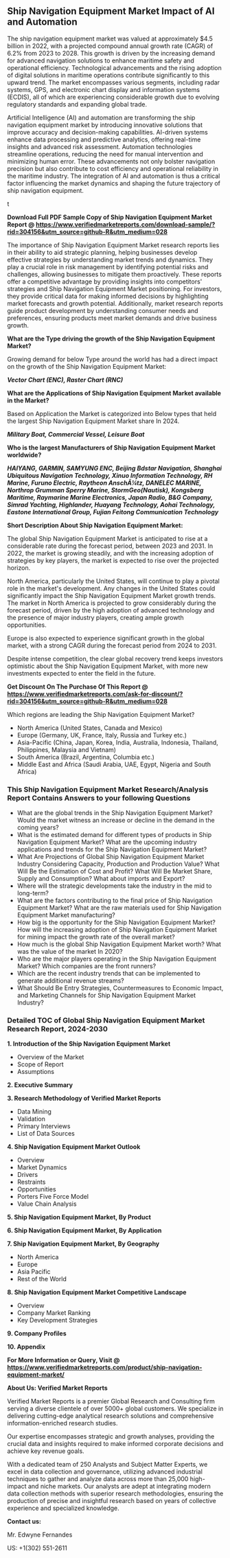 <h2>Ship Navigation Equipment Market Impact of AI and Automation</h2><p>The ship navigation equipment market was valued at approximately $4.5 billion in 2022, with a projected compound annual growth rate (CAGR) of 6.2% from 2023 to 2028. This growth is driven by the increasing demand for advanced navigation solutions to enhance maritime safety and operational efficiency. Technological advancements and the rising adoption of digital solutions in maritime operations contribute significantly to this upward trend. The market encompasses various segments, including radar systems, GPS, and electronic chart display and information systems (ECDIS), all of which are experiencing considerable growth due to evolving regulatory standards and expanding global trade.</p><p>Artificial Intelligence (AI) and automation are transforming the ship navigation equipment market by introducing innovative solutions that improve accuracy and decision-making capabilities. AI-driven systems enhance data processing and predictive analytics, offering real-time insights and advanced risk assessment. Automation technologies streamline operations, reducing the need for manual intervention and minimizing human error. These advancements not only bolster navigation precision but also contribute to cost efficiency and operational reliability in the maritime industry. The integration of AI and automation is thus a critical factor influencing the market dynamics and shaping the future trajectory of ship navigation equipment.</p>t</p><p id="" class=""><strong>Download Full PDF Sample Copy of Ship Navigation Equipment Market Report @ <a href="https://www.verifiedmarketreports.com/download-sample/?rid=304156&utm_source=github-R&utm_medium=028" target="_blank">https://www.verifiedmarketreports.com/download-sample/?rid=304156&utm_source=github-R&utm_medium=028</a></strong></p><p>The importance of&nbsp;Ship Navigation Equipment Market research reports lies in their ability to aid strategic planning, helping businesses develop effective strategies by understanding market trends and dynamics. They play a crucial role in risk management by identifying potential risks and challenges, allowing businesses to mitigate them proactively. These reports offer a competitive advantage by providing insights into competitors' strategies and Ship Navigation Equipment Market positioning. For investors, they provide critical data for making informed decisions by highlighting market forecasts and growth potential. Additionally, market research reports guide product development by understanding consumer needs and preferences, ensuring products meet market demands and drive business growth.</p><p><strong>What are the&nbsp;Type driving the growth of the Ship Navigation Equipment Market?</strong></p><p id="" class="">Growing demand for below Type around the world has had a direct impact on the growth of the Ship Navigation Equipment Market:</p><em><strong>Vector Chart (ENC), Raster Chart (RNC)</strong></em></p><strong>What are the&nbsp;Applications&nbsp;of Ship Navigation Equipment Market available in the Market?</strong></p><p id="" class="">Based on Application the Market is categorized into Below types that held the largest Ship Navigation Equipment Market share In 2024.</p><em><strong>Military Boat, Commercial Vessel, Leisure Boat</strong></em></p><strong>Who is the largest Manufacturers of Ship Navigation Equipment Market worldwide?</strong></p><p><em><strong>HAIYANG, GARMIN, SAMYUNG ENC, Beijing Bdstar Navigation, Shanghai Ubiquitous Navigation Technology, Xinuo Information Technology, RH Marine, Furuno Electric, Raytheon AnschÃ¼tz, DANELEC MARINE, Northrop Grumman Sperry Marine, StormGeo(Nautisk), Kongsberg Maritime, Raymarine Marine Electronics, Japan Radio, B&G Company, Simrad Yachting, Highlander, Huayang Technology, Aohai Technology, Eastone International Group, Fujian Feitong Communication Technology</strong></em></p><p id="" class=""><strong>Short Description About Ship Navigation Equipment Market:</strong></p><p>The global Ship Navigation Equipment Market is anticipated to rise at a considerable rate during the forecast period, between 2023 and 2031. In 2022, the market is growing steadily, and with the increasing adoption of strategies by key players, the market is expected to rise over the projected horizon.</p><p>North America, particularly the United States, will continue to play a pivotal role in the market's development. Any changes in the United States could significantly impact the Ship Navigation Equipment Market growth trends. The market in North America is projected to grow considerably during the forecast period, driven by the high adoption of advanced technology and the presence of major industry players, creating ample growth opportunities.</p><p>Europe is also expected to experience significant growth in the global market, with a strong CAGR during the forecast period from 2024 to 2031.</p><p>Despite intense competition, the clear global recovery trend keeps investors optimistic about the Ship Navigation Equipment Market, with more new investments expected to enter the field in the future.</p><p id="" class=""><strong>Get Discount On The Purchase Of This Report @ <a href="https://www.verifiedmarketreports.com/ask-for-discount/?rid=304156&utm_source=github-R&utm_medium=028" target="_blank">https://www.verifiedmarketreports.com/ask-for-discount/?rid=304156&utm_source=github-R&utm_medium=028</a></strong></p>Which regions are leading the Ship Navigation Equipment Market?</p><ul><li>North America (United States, Canada and Mexico)</li><li>Europe (Germany, UK, France, Italy, Russia and Turkey etc.)</li><li>Asia-Pacific (China, Japan, Korea, India, Australia, Indonesia, Thailand, Philippines, Malaysia and Vietnam)</li><li>South America (Brazil, Argentina, Columbia etc.)</li><li>Middle East and Africa (Saudi Arabia, UAE, Egypt, Nigeria and South Africa)</li></ul><h3 id="" class="">This Ship Navigation Equipment Market Research/Analysis Report Contains Answers to your following Questions</h3><ul><li>What are the global trends in the Ship Navigation Equipment Market? Would the market witness an increase or decline in the demand in the coming years?</li><li>What is the estimated demand for different types of products in Ship Navigation Equipment Market? What are the upcoming industry applications and trends for the Ship Navigation Equipment Market?</li><li>What Are Projections of Global Ship Navigation Equipment Market Industry Considering Capacity, Production and Production Value? What Will Be the Estimation of Cost and Profit? What Will Be Market Share, Supply and Consumption? What about imports and Export?</li><li>Where will the strategic developments take the industry in the mid to long-term?</li><li>What are the factors contributing to the final price of Ship Navigation Equipment Market? What are the raw materials used for Ship Navigation Equipment Market manufacturing?</li><li>How big is the opportunity for the Ship Navigation Equipment Market? How will the increasing adoption of Ship Navigation Equipment Market for mining impact the growth rate of the overall market?</li><li>How much is the global Ship Navigation Equipment Market worth? What was the value of the market In 2020?</li><li>Who are the major players operating in the Ship Navigation Equipment Market? Which companies are the front runners?</li><li>Which are the recent industry trends that can be implemented to generate additional revenue streams?</li><li>What Should Be Entry Strategies, Countermeasures to Economic Impact, and Marketing Channels for Ship Navigation Equipment Market Industry?</li></ul><h3 id="" class="">Detailed TOC of Global Ship Navigation Equipment Market Research Report, 2024-2030</h3><p id="" class=""><strong>1. Introduction of the Ship Navigation Equipment Market</strong></p><ul><li>Overview of the Market</li><li>Scope of Report</li><li>Assumptions</li></ul><p id="" class=""><strong>2. Executive Summary</strong></p><p id="" class=""><strong>3. Research Methodology of Verified Market Reports</strong></p><ul><li>Data Mining</li><li>Validation</li><li>Primary Interviews</li><li>List of Data Sources</li></ul><p id="" class=""><strong>4. Ship Navigation Equipment Market Outlook</strong></p><ul><li>Overview</li><li>Market Dynamics</li><li>Drivers</li><li>Restraints</li><li>Opportunities</li><li>Porters Five Force Model</li><li>Value Chain Analysis</li></ul><p id="" class=""><strong>5. Ship Navigation Equipment Market, By Product</strong></p><p id="" class=""><strong>6. Ship Navigation Equipment Market, By Application</strong></p><p id="" class=""><strong>7. Ship Navigation Equipment Market, By Geography</strong></p><ul><li>North America</li><li>Europe</li><li>Asia Pacific</li><li>Rest of the World</li></ul><p id="" class=""><strong>8. Ship Navigation Equipment Market Competitive Landscape</strong></p><ul><li>Overview</li><li>Company Market Ranking</li><li>Key Development Strategies</li></ul><p id="" class=""><strong>9. Company Profiles</strong></p><p id="" class=""><strong>10. Appendix</strong></p><p id="" class=""><strong>For More Information or Query, Visit @ <a href="https://www.verifiedmarketreports.com/product/ship-navigation-equipment-market/" target="_blank">https://www.verifiedmarketreports.com/product/ship-navigation-equipment-market/</a></strong></p><p id="" class=""><strong>About Us: Verified Market Reports</strong></p><p id="" class="">Verified Market Reports is a premier Global Research and Consulting firm serving a diverse clientele of over 5000+ global customers. We specialize in delivering cutting-edge analytical research solutions and comprehensive information-enriched research studies.</p><p id="" class="">Our expertise encompasses strategic and growth analyses, providing the crucial data and insights required to make informed corporate decisions and achieve key revenue goals.</p><p id="" class="">With a dedicated team of 250 Analysts and Subject Matter Experts, we excel in data collection and governance, utilizing advanced industrial techniques to gather and analyze data across more than 25,000 high-impact and niche markets. Our analysts are adept at integrating modern data collection methods with superior research methodologies, ensuring the production of precise and insightful research based on years of collective experience and specialized knowledge.</p><p id="" class=""><strong>Contact us:</strong></p><p id="" class="">Mr. Edwyne Fernandes</p><p id="" class="">US: +1(302) 551-2611</p>